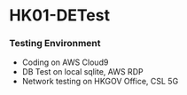 # HK01-DETest

### Testing Environment
- Coding on AWS Cloud9
- DB Test on local sqlite, AWS RDP
- Network testing on HKGOV Office, CSL 5G
